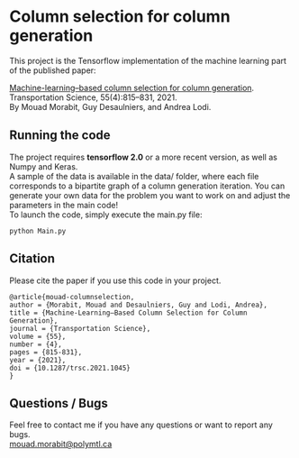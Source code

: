 # Column selection for column generation
This project is the Tensorflow implementation of the machine learning part of the published paper:  

[Machine-learning–based column selection for column generation](https://pubsonline.informs.org/doi/10.1287/trsc.2021.1045). Transportation Science, 55(4):815–831,  2021.  
By Mouad Morabit, Guy Desaulniers, and  Andrea  Lodi. 

## Running the code
The project requires **tensorflow 2.0** or a more recent version, as well as Numpy and Keras.  
A sample of the data is available in the data/ folder, where each file corresponds to a bipartite graph of a column generation iteration.
You can generate your own data for the problem you want to work on and adjust the parameters in the main code!  
To launch the code, simply execute the main.py file:
```
python Main.py
```

## Citation
Please cite the paper if you use this code in your project.  
```
@article{mouad-columnselection,
author = {Morabit, Mouad and Desaulniers, Guy and Lodi, Andrea},
title = {Machine-Learning–Based Column Selection for Column Generation},
journal = {Transportation Science},
volume = {55},
number = {4},
pages = {815-831},
year = {2021},
doi = {10.1287/trsc.2021.1045}
}
```

## Questions / Bugs
Feel free to contact me if you have any questions or want to report any bugs.  
mouad.morabit@polymtl.ca
